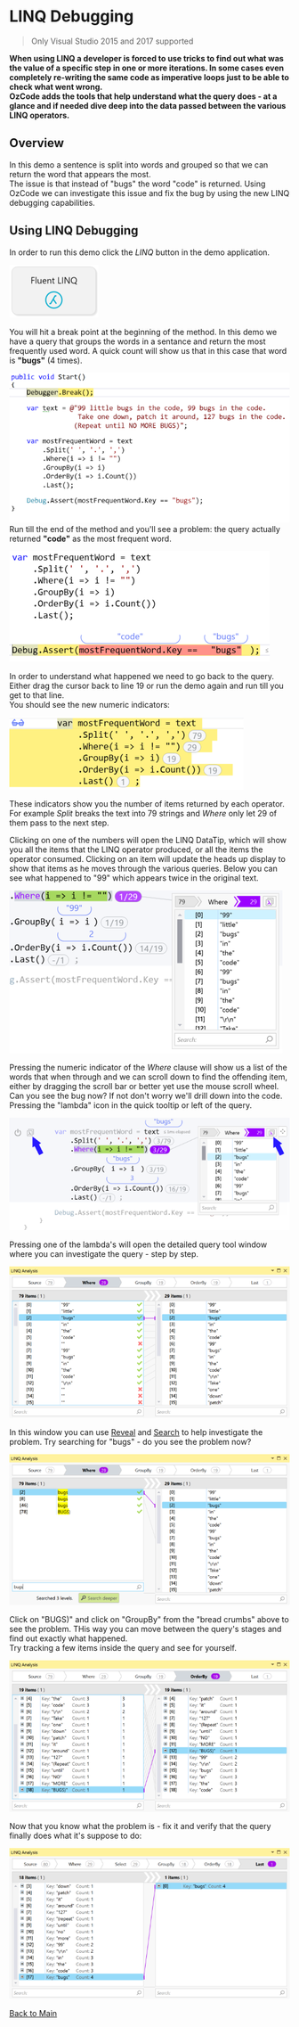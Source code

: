 ﻿# LINQ Debugging


> Only Visual Studio 2015 and 2017 supported

**When using LINQ a developer is forced to use tricks to find out what was the value of a specific step in one or more iterations. In some cases even completely re-writing the same code as imperative loops just to be able to check what went wrong.  
OzCode adds the tools that help understand what the query does - at a glance and if needed dive deep into the data passed between the various LINQ operators.**

## Overview   
In this demo a sentence is split into words and grouped so that we can return the word that appears the most.  
The issue is that instead of "bugs" the word "code" is returned. 
Using OzCode we can investigate this issue and fix the bug by using the new LINQ debugging capabilities.

## Using LINQ Debugging 

In order to run this demo click the _LINQ_ button in the demo application. 

![LINQ Button](Resources/linqButton.PNG)

You will hit a break point at the beginning of the method. 
In this demo we have a query that groups the words in a sentance and return the most frequently used word.
A quick count will show us that in this case that word is **"bugs"** (4 times).   
   
![Demo query](Resources/demoCode.PNG)   
Run till the end of the method and you'll see a problem: the query actually returned **"code"** as the most frequent word.   

![Bug!](Resources/linqBug.PNG)   

In order to understand what happened we need to go back to the query. Either drag the cursor back to line 19 or run the demo again and run till you get to that line.   
You should see the new numeric indicators:

![Numeric indicators](Resources/numericIndicators.PNG)

These indicators show you the number of items returned by each operator. For example *Split* breaks the text into 79 strings and *Where* only let 29 of them pass to the next step.   

Clicking on one of the numbers will open the LINQ DataTip, which will show you all the items that the LINQ operator produced, or all the items the operator consumed.
Clicking on an item will update the heads up display to show that items as he moves through the various queries.
Below you can see what happened to "99" which appears twice in the original text. 

![Quick data tip](Resources/quickDatatip.PNG)

Pressing the numeric indicator of the *Where* clause will show us a list of the words that when through and we can scroll down to find the offending item, either by dragging the scroll bar or better yet use the mouse scroll wheel.  
Can you see the bug now? If not don't worry we'll drill down into the code.
Pressing the "lambda" icon in the quick tooltip or left of the query.

![Opening details LINQ view](Resources/lambdaIcons.PNG)

Pressing one of the lambda's will open the detailed query tool window where you can investigate the query - step by step.

![Detailed tool window](Resources/detailsQueryToolWindow.PNG)

In this window you can use [Reveal](../01.Reveal/README.md) and [Search](../02.Search/README.md) to help investigate the problem. 
Try searching for "bugs" - do you see the problem now?

![Searching for bugs](Resources/linqSearchForBugs.PNG)

Click on "BUGS)" and click on "GroupBy" from the "bread crumbs" above to see the problem. THis way you can move between the query's stages and find out exactly what happened.   
Try tracking a few items inside the query and see for yourself.

![GroupBy](Resources/groupBy.PNG)

Now that you know what the problem is - fix it and verify that the query finally does what it's suppose to do:

![Fixed](Resources/fixed.PNG)

[Back to Main](../../README.md) 

[2]: Resources/beta-05.png
